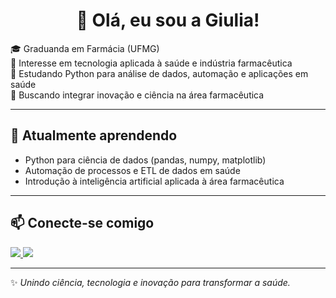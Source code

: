 <!-- Banner opcional -->
<h1 align="center">👋 Olá, eu sou a Giulia!</h1>

<p align="left">
  🎓 Graduanda em Farmácia (UFMG) <br>
  💊 Interesse em tecnologia aplicada à saúde e indústria farmacêutica <br>
  🐍 Estudando Python para análise de dados, automação e aplicações em saúde <br>
  🚀 Buscando integrar inovação e ciência na área farmacêutica
</p>

---

## 🌱 Atualmente aprendendo
- Python para ciência de dados (pandas, numpy, matplotlib)  
- Automação de processos e ETL de dados em saúde  
- Introdução à inteligência artificial aplicada à área farmacêutica  

---

## 📫 Conecte-se comigo
<p align="left">
  <a href="www.linkedin.com/in/giulia-passafiume" target="_blank">
    <img src="https://img.shields.io/badge/LinkedIn-0e76a8?style=for-the-badge&logo=linkedin&logoColor=white"/>
  </a>
  <a href="mailto:ufmgiulia@gmail.com">
    <img src="https://img.shields.io/badge/Email-D14836?style=for-the-badge&logo=gmail&logoColor=white"/>
  </a>
</p>

---

✨ *Unindo ciência, tecnologia e inovação para transformar a saúde.*
